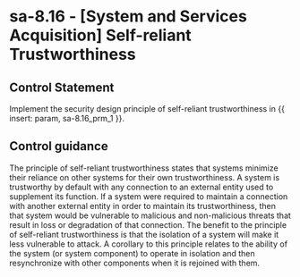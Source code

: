 # sa-8.16 - \[System and Services Acquisition\] Self-reliant Trustworthiness

## Control Statement

Implement the security design principle of self-reliant trustworthiness in {{ insert: param, sa-8.16_prm_1 }}.

## Control guidance

The principle of self-reliant trustworthiness states that systems minimize their reliance on other systems for their own trustworthiness. A system is trustworthy by default with any connection to an external entity used to supplement its function. If a system were required to maintain a connection with another external entity in order to maintain its trustworthiness, then that system would be vulnerable to malicious and non-malicious threats that result in loss or degradation of that connection. The benefit to the principle of self-reliant trustworthiness is that the isolation of a system will make it less vulnerable to attack. A corollary to this principle relates to the ability of the system (or system component) to operate in isolation and then resynchronize with other components when it is rejoined with them.
